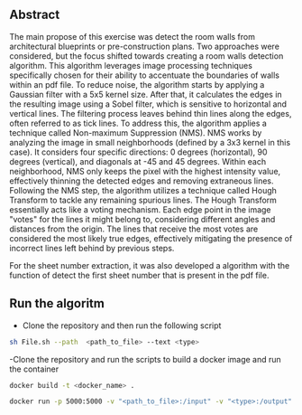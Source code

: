 ## Abstract

The main propose of this exercise was detect the room walls from architectural blueprints or pre-construction plans. 
Two approaches were considered, but the focus shifted towards creating a room walls detection algorithm. This algorithm leverages image processing techniques specifically chosen for their ability to accentuate the boundaries of walls within an pdf file. To reduce noise, the algorithm starts by applying a Gaussian filter with a 5x5 kernel size. After that, it calculates the edges in the resulting image using a Sobel filter, which is sensitive to horizontal and vertical lines.
The filtering process leaves behind thin lines along the edges, often referred to as tick lines. To address this, the algorithm applies a technique called Non-maximum Suppression (NMS). NMS works by analyzing the image in small neighborhoods (defined by a 3x3 kernel in this case). It considers four specific directions: 0 degrees (horizontal), 90 degrees (vertical), and diagonals at -45 and 45 degrees. Within each neighborhood, NMS only keeps the pixel with the highest intensity value, effectively thinning the detected edges and removing extraneous lines. 
Following the NMS step, the algorithm utilizes a technique called Hough Transform to tackle any remaining spurious lines. The Hough Transform essentially acts like a voting mechanism. Each edge point in the image "votes" for the lines it might belong to, considering different angles and distances from the origin. The lines that receive the most votes are considered the most likely true edges, effectively mitigating the presence of incorrect lines left behind by previous steps.

For the sheet number extraction, it was also developed a algorithm with the function of detect the first sheet number that is present in the pdf file. 

## Run the algoritm
- Clone the repository and then run the following script 
```bash
sh File.sh --path  <path_to_file> --text <type>
```
-Clone the repository and run the scripts to build a docker image and run the container
```bash
docker build -t <docker_name> .
```
```bash
docker run -p 5000:5000 -v "<path_to_file>:/input" -v "<type>:/output"  <docker_name> /usr/local/bin/File.sh
```
